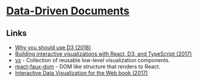 # [Data-Driven Documents](https://d3js.org/)

## Links

- [Why you should use D3 (2018)](https://medium.com/@mbostock/why-you-should-use-d3-ae63c276e958)
- [Building interactive visualizations with React, D3, and TypeScript (2017)](https://blog.lucify.com/building-interactive-visualizations-with-react-d3-and-typescript-206c7172b0d2)
- [vx](https://github.com/hshoff/vx) - Collection of reusable low-level visualization components.
- [react-faux-dom](https://github.com/Olical/react-faux-dom) - DOM like structure that renders to React.
- [Interactive Data Visualization for the Web book (2017)](https://alignedleft.com/work/d3-book-2e)
